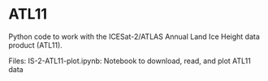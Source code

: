 # ATL11

Python code to work with the ICESat-2/ATLAS Annual Land Ice Height data product (ATL11). 

Files:
  IS-2-ATL11-plot.ipynb: Notebook to download, read, and plot ATL11 data 
